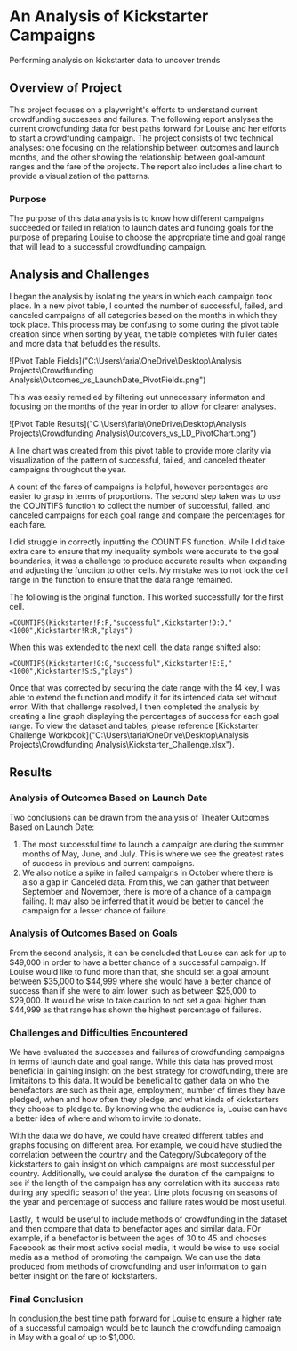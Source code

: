 # An Analysis of Kickstarter Campaigns
Performing analysis on kickstarter data to uncover trends
## Overview of Project
This project focuses on a playwright's efforts to understand current crowdfunding successes and failures. The following report analyses the current crowdfunding data for best paths forward for Louise and her efforts to start a crowdfunding campaign. The project consists of two technical analyses: one focusing on the relationship between outcomes and launch months, and the other showing the relationship between goal-amount ranges and the fare of the projects. The report also includes a line chart to provide a visualization of the patterns. 
### Purpose
The purpose of this data analysis is to know how different campaigns succeeded or failed in relation to launch dates and funding goals for the purpose of preparing Louise to choose the appropriate time and goal range that will lead to a successful crowdfunding campaign.
## Analysis and Challenges
I began the analysis by isolating the years in which each campaign took place. In a new pivot table, I counted the number of successful, failed, and canceled campaigns of all categories based on the months in which they took place. This process may be confusing to some during the pivot table creation since when sorting by year, the table completes with fuller dates and more data that befuddles the results. 

![Pivot Table Fields]("C:\Users\faria\OneDrive\Desktop\Analysis Projects\Crowdfunding Analysis\Outcomes_vs_LaunchDate_PivotFields.png")

This was easily remedied by filtering out unnecessary informaton and focusing on the months of the year in order to allow for clearer analyses.

![Pivot Table Results]("C:\Users\faria\OneDrive\Desktop\Analysis Projects\Crowdfunding Analysis\Outcovers_vs_LD_PivotChart.png")
 
A line chart was created from this pivot table to provide more clarity via visualization of the pattern of successful, failed, and canceled theater campaigns throughout the year.

A count of the fares of campaigns is helpful, however percentages are easier to grasp in terms of proportions. The second step taken was to use the COUNTIFS function to collect the number of successful, failed, and canceled campaigns for each goal range and compare the percentages for each fare. 

I did struggle in correctly inputting the COUNTIFS function. While I did take extra care to ensure that my inequality symbols were accurate to the goal boundaries, it was a challenge to produce accurate results when expanding and adjusting the function to other cells. My mistake was to not lock the cell range in the function to ensure that the data range remained.

The following is the original function. This worked successfully for the first cell.
```
=COUNTIFS(Kickstarter!F:F,"successful",Kickstarter!D:D,"<1000",Kickstarter!R:R,"plays")
```
When this was extended to the next cell, the data range shifted also:
```
=COUNTIFS(Kickstarter!G:G,"successful",Kickstarter!E:E,"<1000",Kickstarter!S:S,"plays")
```
Once that was corrected by securing the date range with the f4 key, I was able to extend the function and modify it for its intended data set without error. With that challenge resolved, I then completed the analysis by creating a line graph displaying the percentages of success for each goal range. To view the dataset and tables, please reference [Kickstarter Challenge Workbook]("C:\Users\faria\OneDrive\Desktop\Analysis Projects\Crowdfunding Analysis\Kickstarter_Challenge.xlsx").

## Results
### Analysis of Outcomes Based on Launch Date
Two conclusions can be drawn from the analysis of Theater Outcomes Based on Launch Date: 
1. The most successful time to launch a campaign are during the summer months of May, June, and July. This is where we see the greatest rates of success in previous and current campaigns.
2. We also notice a spike in failed campaigns in October where there is also a gap in Canceled data. From this, we can gather that between September and November, there is more of a chance of a campaign failing. It may also be inferred that it would be better to cancel the campaign for a lesser chance of failure.
### Analysis of Outcomes Based on Goals
From the second analysis, it can be concluded that Louise can ask for up to $49,000 in order to have a better chance of a successful campaign. If Louise would like to fund more than that, she should set a goal amount between $35,000 to $44,999 where she would have a better chance of success than if she were to aim lower, such as between $25,000 to $29,000. It would be wise to take caution to not set a goal higher than $44,999 as that range has shown the highest percentage of failures.
### Challenges and Difficulties Encountered
We have evaluated the successes and failures of crowdfunding campaigns in terms of launch date and goal range. While this data has proved most beneficial in gaining insight on the best strategy for crowdfunding, there are limitaitons to this data. It would be beneficial to gather data on who the benefactors are such as their age, employment, number of times they have pledged, when and how often they pledge, and what kinds of kickstarters they choose to pledge to. By knowing who the audience is, Louise can have a better idea of where and whom to invite to donate. 

With the data we do have, we could have created different tables and graphs focusing on different area. For example, we could have studied the correlation between the country and the Category/Subcategory of the kickstarters to gain insight on which campaigns are most successful per country. Additionally, we could analyse the duration of the campaigns to see if the length of the campaign has any correlation with its success rate during any specific season of the year. Line plots focusing on seasons of the year and percentage of success and failure rates would be most useful. 

Lastly, it would be useful to include methods of crowdfunding in the dataset and then compare that data to benefactor ages and similar data. FOr example, if a benefactor is between the ages of 30 to 45 and chooses Facebook as their most active social media, it would be wise to use social media as a method of promoting the campaign. We can use the data produced from methods of crowdfunding and user information to gain better insight on the fare of kickstarters.
### Final Conclusion
In conclusion,the best time path forward  for Louise to ensure a higher rate of a successful campaign would be to launch the crowdfunding campaign in May with a goal of up to $1,000. 